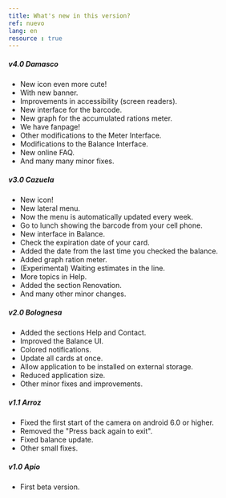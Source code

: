 ```yaml
---
title: What's new in this version?
ref: nuevo
lang: en
resource : true
---
```


##### v4.0 Damasco
* New icon even more cute!
* With new banner.
* Improvements in accessibility (screen readers).
* New interface for the barcode.
* New graph for the accumulated rations meter.
* We have fanpage!
* Other modifications to the Meter Interface.
* Modifications to the Balance Interface.
* New online FAQ.
* And many many minor fixes.

##### v3.0 Cazuela
* New icon!
* New lateral menu.
* Now the menu is automatically updated every week.
* Go to lunch showing the barcode from your cell phone.
* New interface in Balance.
* Check the expiration date of your card.
* Added the date from the last time you checked the balance.
* Added graph ration meter.
* (Experimental) Waiting estimates in the line.
* More topics in Help.
* Added the section Renovation.
* And many other minor changes.

##### v2.0 Bolognesa
* Added the sections Help and Contact.
* Improved the Balance UI.
* Colored notifications.
* Update all cards at once.
* Allow application to be installed on external storage.
* Reduced application size.
* Other minor fixes and improvements.

##### v1.1 Arroz
* Fixed the first start of the camera on android 6.0 or higher.
* Removed the "Press back again to exit".
* Fixed balance update.
* Other small fixes.

##### v1.0 Apio
* First beta version.
